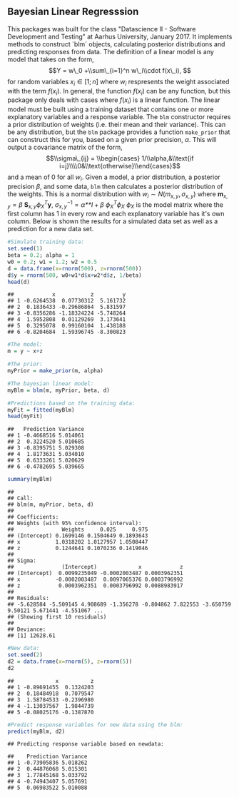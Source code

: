 Bayesian Linear Regresssion
---------------------------

This packages was built for the class "Datascience II - Software Development and Testing" at Aarhus University, January 2017. It implements methods to construct ´blm´ objects, calculating posterior distributions and predicting responses from data. The definition of a linear model is any model that takes on the form,
$$Y = w\_0 +\\sum\_{i=1}^n w\_i\\cdot f(x\_i), $$
 for random variables *x*<sub>*i*</sub> ∈ \[1; *n*\] where *w*<sub>*i*</sub> respresents the weight associated with the term *f*(*x*<sub>*i*</sub>). In general, the function *f*(*x*<sub>*i*</sub>) can be any function, but this package only deals with cases where *f*(*x*<sub>*i*</sub>) is a linear function. The linear model must be built using a training dataset that contains one or more explanatory variables and a response variable. The `blm` constructor requires a prior distribution of weights (i.e. their mean and their variance). This can be any distribution, but the `blm` package provides a function `make_prior` that can construct this for you, based on a given prior precision, *α*. This will output a covariance matrix of the form,
$$\\sigma\_{ij} = \\begin{cases} 1/\\alpha,&\\text{if i=j}\\\\0&\\text{otherwise}\\end{cases}$$
 and a mean of 0 for all *w*<sub>*i*</sub>. Given a model, a prior distribution, a posterior precision *β*, and some data, `blm` then calculates a posterior distribution of the weights. This is a normal distribution with *w*<sub>*i*</sub> ∼ *N*(*m*<sub>*x*, *y*</sub>, *σ*<sub>*x*, *y*</sub>) where
**m**<sub>*x*, *y*</sub> = *β* **S**<sub>*x*, *y*</sub>*ϕ*<sub>*X*</sub><sup>*T*</sup>**y**,
*σ*<sub>*x*, *y*</sub><sup>−1</sup> = *α**I* + *β* *ϕ*<sub>*X*</sub><sup>*T*</sup>*ϕ*<sub>*X*</sub>
 *ϕ*<sub>*X*</sub> is the model matrix where the first column has 1 in every row and each explanatory variable has it's own column. Below is shown the results for a simulated data set as well as a prediction for a new data set.

``` r
#Simulate training data:
set.seed(1)
beta = 0.2; alpha = 1
w0 = 0.2; w1 = 1.2; w2 = 0.5
d = data.frame(x=rnorm(500), z=rnorm(500))
d$y = rnorm(500, w0+w1*d$x+w2*d$z, 1/beta)
head(d)
```

    ##            x           z         y
    ## 1 -0.6264538  0.07730312  5.161732
    ## 2  0.1836433 -0.29686864  5.831597
    ## 3 -0.8356286 -1.18324224 -5.748264
    ## 4  1.5952808  0.01129269  3.173641
    ## 5  0.3295078  0.99160104  1.438188
    ## 6 -0.8204684  1.59396745 -8.300823

``` r
#The model:
m = y ~ x+z

#The prior:
myPrior = make_prior(m, alpha)

#The bayesian linear model:
myBlm = blm(m, myPrior, beta, d)

#Predictions based on the training data:
myFit = fitted(myBlm)
head(myFit)
```

    ##   Prediction Variance
    ## 1 -0.4668516 5.014061
    ## 2  0.3224520 5.010685
    ## 3 -0.8395751 5.029308
    ## 4  1.8173631 5.034010
    ## 5  0.6333261 5.020629
    ## 6 -0.4782695 5.039665

``` r
summary(myBlm)
```

    ## 
    ## Call:
    ## blm(m, myPrior, beta, d)
    ## 
    ## Coefficients:
    ## Weights (with 95% confidence interval):
    ##               Weights     0.025     0.975
    ## (Intercept) 0.1699146 0.1504649 0.1893643
    ## x           1.0318202 1.0127957 1.0508447
    ## z           0.1244641 0.1070236 0.1419046
    ## 
    ## Sigma:
    ##               (Intercept)             x            z
    ## (Intercept)  0.0099235049 -0.0002003487 0.0003962351
    ## x           -0.0002003487  0.0097065376 0.0003796992
    ## z            0.0003962351  0.0003796992 0.0088983917
    ## 
    ## Residuals:
    ## -5.628584 -5.509145 4.908689 -1.356278 -0.804862 7.822553 -3.650759 9.50121 5.671441 -4.551067 ...
    ## (Showing first 10 residuals)
    ## 
    ## Deviance:
    ## [1] 12628.61

``` r
#New data:
set.seed(2)
d2 = data.frame(x=rnorm(5), z=rnorm(5))
d2
```

    ##             x          z
    ## 1 -0.89691455  0.1324203
    ## 2  0.18484918  0.7079547
    ## 3  1.58784533 -0.2396980
    ## 4 -1.13037567  1.9844739
    ## 5 -0.08025176 -0.1387870

``` r
#Predict response variables for new data using the blm:
predict(myBlm, d2)
```

    ## Predicting response variable based on newdata:

    ##    Prediction Variance
    ## 1 -0.73905836 5.018262
    ## 2  0.44876068 5.015301
    ## 3  1.77845168 5.033792
    ## 4 -0.74943407 5.057691
    ## 5  0.06983522 5.010088
